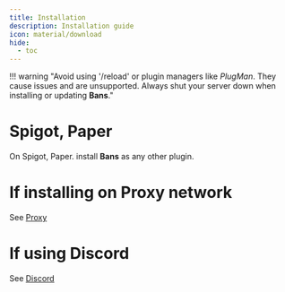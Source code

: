 ```yaml
---
title: Installation
description: Installation guide
icon: material/download
hide:
  - toc
---
```


!!! warning "Avoid using '/reload' or plugin managers like *PlugMan*. They cause issues and are unsupported. Always shut your server down when installing or updating **Bans**."

# Spigot, Paper
On Spigot, Paper. install **Bans** as any other plugin.


# If installing on Proxy network
See [Proxy](../proxy/index.md)

# If using Discord
See [Discord](../discord/index.md)
